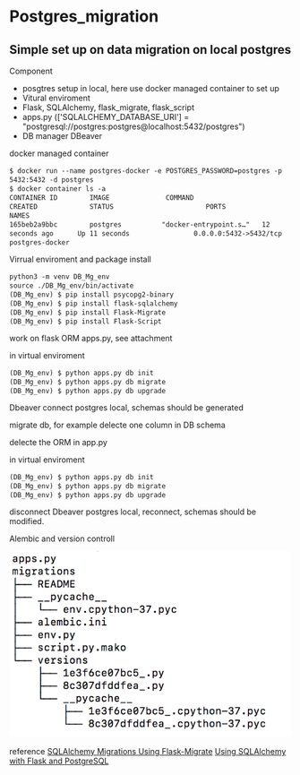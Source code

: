 # Postgres_migration
## Simple set up on data migration on local postgres

Component
- posgtres setup in local, here use docker managed container to set up 
- Vitural enviroment
- Flask, SQLAlchemy, flask_migrate, flask_script
- apps.py (['SQLALCHEMY_DATABASE_URI'] = "postgresql://postgres:postgres@localhost:5432/postgres")
- DB manager DBeaver 

docker managed container

    $ docker run --name postgres-docker -e POSTGRES_PASSWORD=postgres -p 5432:5432 -d postgres
    $ docker container ls -a
    CONTAINER ID        IMAGE              COMMAND                  CREATED             STATUS                       PORTS                    NAMES
    165beb2a9bbc        postgres          "docker-entrypoint.s…"   12 seconds ago      Up 11 seconds                0.0.0.0:5432->5432/tcp   postgres-docker
    
Virrual enviroment and package install

    python3 -m venv DB_Mg_env
    source ./DB_Mg_env/bin/activate
    (DB_Mg_env) $ pip install psycopg2-binary
    (DB_Mg_env) $ pip install flask-sqlalchemy
    (DB_Mg_env) $ pip install Flask-Migrate
    (DB_Mg_env) $ pip install Flask-Script
    
work on flask ORM apps.py, see attachment

in virtual enviroment

    (DB_Mg_env) $ python apps.py db init
    (DB_Mg_env) $ python apps.py db migrate
    (DB_Mg_env) $ python apps.py db upgrade
    
Dbeaver connect postgres local, schemas should be generated 

migrate db, for example delecte one column in DB schema

delecte the ORM in app.py

in virtual enviroment

    (DB_Mg_env) $ python apps.py db init
    (DB_Mg_env) $ python apps.py db migrate
    (DB_Mg_env) $ python apps.py db upgrade

 disconnect Dbeaver postgres local, reconnect, schemas should be modified.
 
 Alembic and version controll


![ ](tree.png?raw=true "Title")

reference
[SQLAlchemy Migrations Using Flask-Migrate](https://www.youtube.com/watch?v=BAOfjPuVby0&t=393s)
[Using SQLAlchemy with Flask and PostgreSQL](https://stackabuse.com/using-sqlalchemy-with-flask-and-postgresql/)
